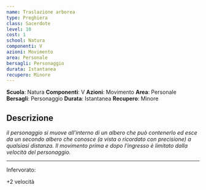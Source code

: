 ```yaml
---
name: Traslazione arborea
type: Preghiera
class: Sacerdote
level: 10
cost: 1
school: Natura
componenti: V
azioni: Movimento
area: Personale
bersagli: Personaggio
durata: Istantanea
recupero: Minore
---
```

**Scuola**: Natura
**Componenti**: V
**Azioni**: Movimento
**Area**: Personale
**Bersagli**: Personaggio
**Durata**: Istantanea
**Recupero**: Minore

**Descrizione**
-

*il personaggio si muove all’interno di un albero che può contenerlo ed esce da un secondo albero che conosce (a vista o ricordato con precisione) a qualsiasi distanza. Il movimento prima e dopo l’ingresso è limitato dalla velocità del personaggio.*

---

Infervorato:

+2 velocità
